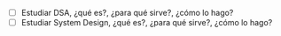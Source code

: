 - [ ] Estudiar DSA, ¿qué es?, ¿para qué sirve?, ¿cómo lo hago?
- [ ] Estudiar System Design, ¿qué es?, ¿para qué sirve?, ¿cómo lo hago?